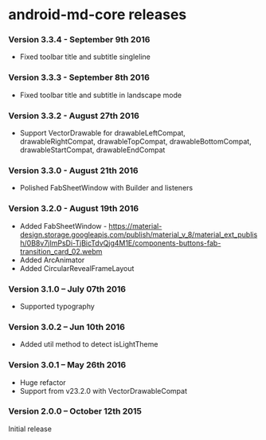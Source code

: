 # android-md-core releases #

### Version 3.3.4 - September 9th 2016 ###

- Fixed toolbar title and subtitle singleline


### Version 3.3.3 - September 8th 2016 ###

- Fixed toolbar title and subtitle in landscape mode


### Version 3.3.2 - August 27th 2016 ###

- Support VectorDrawable for drawableLeftCompat, drawableRightCompat, drawableTopCompat, drawableBottomCompat, drawableStartCompat, drawableEndCompat


### Version 3.3.0 - August 21th 2016 ###

- Polished FabSheetWindow with Builder and listeners

### Version 3.2.0 - August 19th 2016 ###

- Added FabSheetWindow - https://material-design.storage.googleapis.com/publish/material_v_8/material_ext_publish/0B8v7jImPsDi-TjBicTdvQjg4M1E/components-buttons-fab-transition_card_02.webm
- Added ArcAnimator
- Added CircularRevealFrameLayout

### Version 3.1.0 – July 07th 2016 ###

- Supported typography


### Version 3.0.2 – Jun 10th 2016 ###

- Added util method to detect isLightTheme


### Version 3.0.1 – May 26th 2016 ###

- Huge refactor
- Support from v23.2.0 with VectorDrawableCompat


### Version 2.0.0 – October 12th 2015 ###

Initial release
